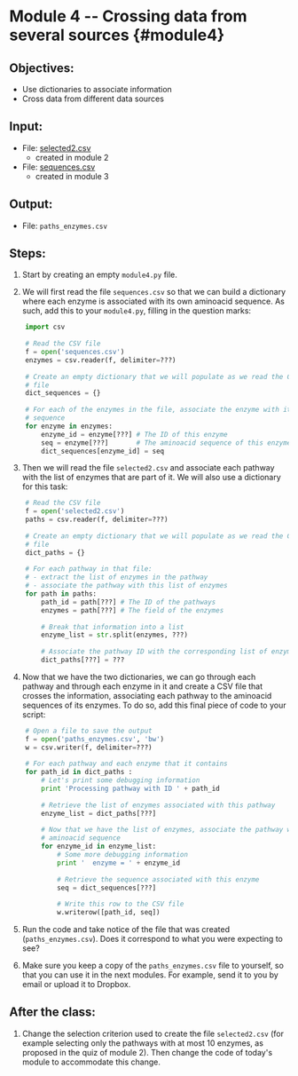 # Module 4 -- Crossing data from several sources {#module4}

## Objectives:
- Use dictionaries to associate information
- Cross data from different data sources

## Input:
- File: [selected2.csv](files/selected2.csv)
    - created in module 2
- File: [sequences.csv](files/sequences.csv)
    - created in module 3

## Output:
- File: `paths_enzymes.csv`

## Steps:

1. Start by creating an empty `module4.py` file.

2. We will first read the file `sequences.csv` so that we can build a dictionary where each enzyme is associated with its own aminoacid sequence.
As such, add this to your `module4.py`, filling in the question marks:
```python
    import csv
    
    # Read the CSV file
    f = open('sequences.csv')
    enzymes = csv.reader(f, delimiter=???)
    
    # Create an empty dictionary that we will populate as we read the CSV
    # file
    dict_sequences = {}
    
    # For each of the enzymes in the file, associate the enzyme with its
    # sequence
    for enzyme in enzymes:
        enzyme_id = enzyme[???] # The ID of this enzyme
        seq = enzyme[???]       # The aminoacid sequence of this enzyme
        dict_sequences[enzyme_id] = seq
```

3. Then we will read the file `selected2.csv` and associate each pathway with the list of enzymes that are part of it.
We will also use a dictionary for this task:
```python
    # Read the CSV file
    f = open('selected2.csv')
    paths = csv.reader(f, delimiter=???)
    
    # Create an empty dictionary that we will populate as we read the CSV
    # file
    dict_paths = {}
    
    # For each pathway in that file:
    # - extract the list of enzymes in the pathway
    # - associate the pathway with this list of enzymes
    for path in paths:
        path_id = path[???] # The ID of the pathways
        enzymes = path[???] # The field of the enzymes
        
        # Break that information into a list
        enzyme_list = str.split(enzymes, ???)
        
        # Associate the pathway ID with the corresponding list of enzymes
        dict_paths[???] = ???
```

4. Now that we have the two dictionaries, we can go through each pathway and through each enzyme in it and create a CSV file that crosses the information, associating each pathway to the aminoacid sequences of its enzymes.
To do so, add this final piece of code to your script:
```python
    # Open a file to save the output
    f = open('paths_enzymes.csv', 'bw')
    w = csv.writer(f, delimiter=???)
    
    # For each pathway and each enzyme that it contains
    for path_id in dict_paths :
        # Let's print some debugging information
        print 'Processing pathway with ID ' + path_id
        
        # Retrieve the list of enzymes associated with this pathway
        enzyme_list = dict_paths[???]
        
        # Now that we have the list of enzymes, associate the pathway with each
        # aminoacid sequence
        for enzyme_id in enzyme_list:
            # Some more debugging information
            print '  enzyme = ' + enzyme_id
            
            # Retrieve the sequence associated with this enzyme
            seq = dict_sequences[???]
            
            # Write this row to the CSV file
            w.writerow([path_id, seq])
```

5. Run the code and take notice of the file that was created (`paths_enzymes.csv`).
Does it correspond to what you were expecting to see?

6. Make sure you keep a copy of the `paths_enzymes.csv` file to yourself, so that you can use it in the next modules.
For example, send it to you by email or upload it to Dropbox.



## After the class:
1. Change the selection criterion used to create the file `selected2.csv` (for example selecting only the pathways with at most 10 enzymes, as proposed in the quiz of module 2).
Then change the code of today's module to accommodate this change.

